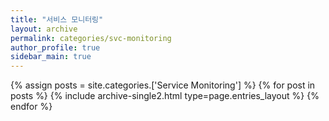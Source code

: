 ```yaml
---
title: "서비스 모니터링"
layout: archive
permalink: categories/svc-monitoring
author_profile: true
sidebar_main: true
---
```


<!-- 공백이 포함되어 있는 카테고리 이름의 경우 site.categories['a b c'] 이런식으로! -->

{% assign posts = site.categories.['Service Monitoring'] %}
{% for post in posts %} {% include archive-single2.html type=page.entries_layout %} {% endfor %}